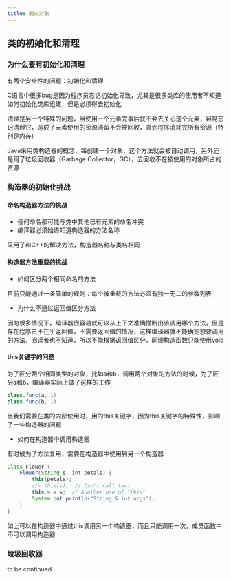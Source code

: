 ```yaml
---
title: 面向对象
---
```


## 类的初始化和清理
### 为什么要有初始化和清理
有两个安全性的问题：初始化和清理

C语言中很多bug是因为程序员忘记初始化导致，尤其是很多类库的使用者不知道如何初始化类库组建，但是必须得去初始化

清理是另一个特殊的问题，当使用一个元素完事后就不会去关心这个元素，容易忘记清理它，造成了元素使用的资源滞留不会被回收，直到程序消耗完所有资源（特别是内存）

Java采用类构造器的概念，每创建一个对象，这个方法就会被自动调用，另外还是用了垃圾回收器（Garbage Collector，GC），去回收不在被使用的对象所占的资源

### 构造器的初始化挑战
#### 命名构造器方法的挑战

* 任何命名都可能与类中其他已有元素的命名冲突
* 编译器必须始终知道构造器的方法名称

采用了和C++的解决方法，构造器名称与类名相同

#### 构造器方法重载的挑战

* 如何区分两个相同命名的方法

目前只能通过一条简单的规则：每个被重载的方法必须有独一无二的参数列表

* 为什么不通过返回值区分方法

因为很多情况下，编译器很容易就可以从上下文准确推断出该调用哪个方法，但是存在程序员不在乎返回值，不需要返回值的情况，这样编译器就不能确定想要调用的方法，阅读者也不知道，所以不能根据返回值区分，同理构造函数只能使用void

#### this关键字的问题

为了区分两个相同类型的对象，比如a和b，调用两个对象的方法的时候，为了区分a和b，编译器实际上做了这样的工作

```java
class.func(a, 1)
class.func(b, 1)
```

当我们需要在类的内部使用时，用的this关键字，因为this关键字的特殊性，影响了一些构造器的问题

* 如何在构造器中调用构造器

有时候为了方法复用，需要在构造器中使用到另一个构造器

```java
Class Flower {
    Flower(String s, int petals) {
        this(petals);
        //- this(s);  // Can't call two!
        this.s = s;  // Another use of "this"
        System.out.println("String & int args");
    }
}
```

如上可以在构造器中通过this调用另一个构造器，而且只能调用一次，成员函数中不可以调用构造器

### 垃圾回收器
to be continued ...
